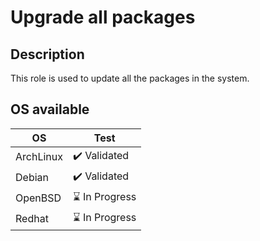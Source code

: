 Upgrade all packages
=========

Description
-------
This role is used to update all the packages in the system.

OS available
-------

| OS | Test |
| - | - |
| ArchLinux | :heavy_check_mark: Validated |
| Debian | :heavy_check_mark: Validated |
| OpenBSD | :hourglass: In Progress |
| Redhat | :hourglass: In Progress |


